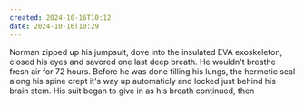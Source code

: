 ```yaml
---
created: 2024-10-16T10:12
date: 2024-10-16T10:29
---
```


Norman zipped up his jumpsuit, dove into the insulated EVA exoskeleton, closed his eyes and savored one last deep breath. He wouldn't breathe fresh air for 72 hours. Before he was done filling his lungs, the hermetic seal along his spine crept it's way up automaticly and locked just behind his brain stem. His suit began to give in as his breath continued, then 